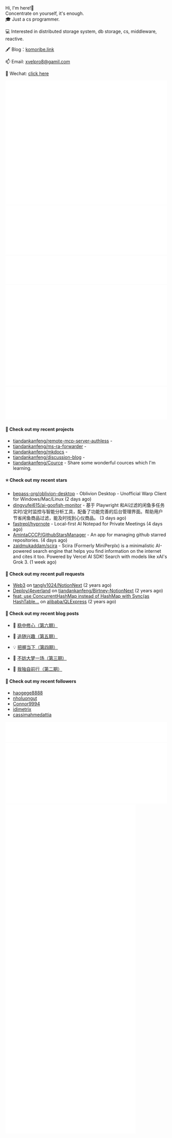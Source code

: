 Hi, I'm here!👋
<br>
Concentrate on yourself, it's enough.
<br>
🎓 Just a cs programmer.

💻 Interested in distributed storage system, db storage, cs, middleware, reactive.

🖋 Blog：[komoribe.link](https://komoribe.ink)

📫 Email: [xvelpro8@gamil.com](mailto:xvelpro8@gamil.com)

💬 Wechat: [click here](https://tiandankanfeng.github.io/about/) 



![Metrics](/github-metrics.svg)
![Metrics](/metrics.plugin.languages.details.svg)
![Metrics](/metrics.plugin.languages.recent.svg)
![Metrics](/metrics.plugin.stars.svg)
![Metrics](/metrics.plugin.topics.svg)








#### 🌱 Check out my recent projects

- [tiandankanfeng/remote-mcp-server-authless](https://github.com/tiandankanfeng/remote-mcp-server-authless) - 
- [tiandankanfeng/ms-ra-forwarder](https://github.com/tiandankanfeng/ms-ra-forwarder) - 
- [tiandankanfeng/mkdocs](https://github.com/tiandankanfeng/mkdocs) - 
- [tiandankanfeng/discussion-blog](https://github.com/tiandankanfeng/discussion-blog) - 
- [tiandankanfeng/Cource](https://github.com/tiandankanfeng/Cource) - Share some wonderful cources which I&#39;m learning.

#### ⭐ Check out my recent stars

- [bepass-org/oblivion-desktop](https://github.com/bepass-org/oblivion-desktop) - Oblivion Desktop - Unofficial Warp Client for Windows/Mac/Linux (2 days ago)
- [dingyufei615/ai-goofish-monitor](https://github.com/dingyufei615/ai-goofish-monitor) - 基于 Playwright 和AI过滤的闲鱼多任务实时/定时监控与智能分析工具，配备了功能完善的后台管理界面。帮助用户节省闲鱼商品过滤，能及时找到心仪商品。 (3 days ago)
- [fastrepl/hyprnote](https://github.com/fastrepl/hyprnote) - Local-first AI Notepad for Private Meetings (4 days ago)
- [AmintaCCCP/GithubStarsManager](https://github.com/AmintaCCCP/GithubStarsManager) - An app for managing github starred repositories.  (4 days ago)
- [zaidmukaddam/scira](https://github.com/zaidmukaddam/scira) - Scira (Formerly MiniPerplx) is a minimalistic AI-powered search engine that helps you find information on the internet and cites it too. Powered by Vercel AI SDK! Search with models like xAI&#39;s Grok 3. (1 week ago)

#### 🔨 Check out my recent pull requests

- [Web3](https://github.com/tangly1024/NotionNext/pull/1228) on [tangly1024/NotionNext](https://github.com/tangly1024/NotionNext) (2 years ago)
- [Deploy/4everland](https://github.com/tiandankanfeng/Birtney-NotionNext/pull/1) on [tiandankanfeng/Birtney-NotionNext](https://github.com/tiandankanfeng/Birtney-NotionNext) (2 years ago)
- [feat: use ConcurrentHashMap instead of HashMap with Sync(as HashTable…](https://github.com/alibaba/QLExpress/pull/221) on [alibaba/QLExpress](https://github.com/alibaba/QLExpress) (2 years ago)

#### 📜 Check out my recent blog posts

- 🦒 [稳中修心（第六期）](https://birtney.link/article/odyssey-article-01) 

- 🐲 [追随兴趣（第五期）](https://birtney.link/article/life-article19) 

- 💡 [把握当下（第四期）](https://birtney.link/article/life-article18) 

- 👺 [不妨大梦一场（第三期）](https://birtney.link/article/life-article17) 

- 🚦 [我独自前行（第二期）](https://birtney.link/article/life-article16) 


#### 👯 Check out my recent followers

- [haogege8888](https://github.com/haogege8888)
- [nholuongut](https://github.com/nholuongut)
- [Connor9994](https://github.com/Connor9994)
- [idimetrix](https://github.com/idimetrix)
- [cassimahmedattia](https://github.com/cassimahmedattia)

![Metrics](/metrics.plugin.achievements.compact.svg)
![Metrics](/metrics.plugin.anilist.characters.svg)
![Metrics](/metrics.plugin.anilist.svg)


